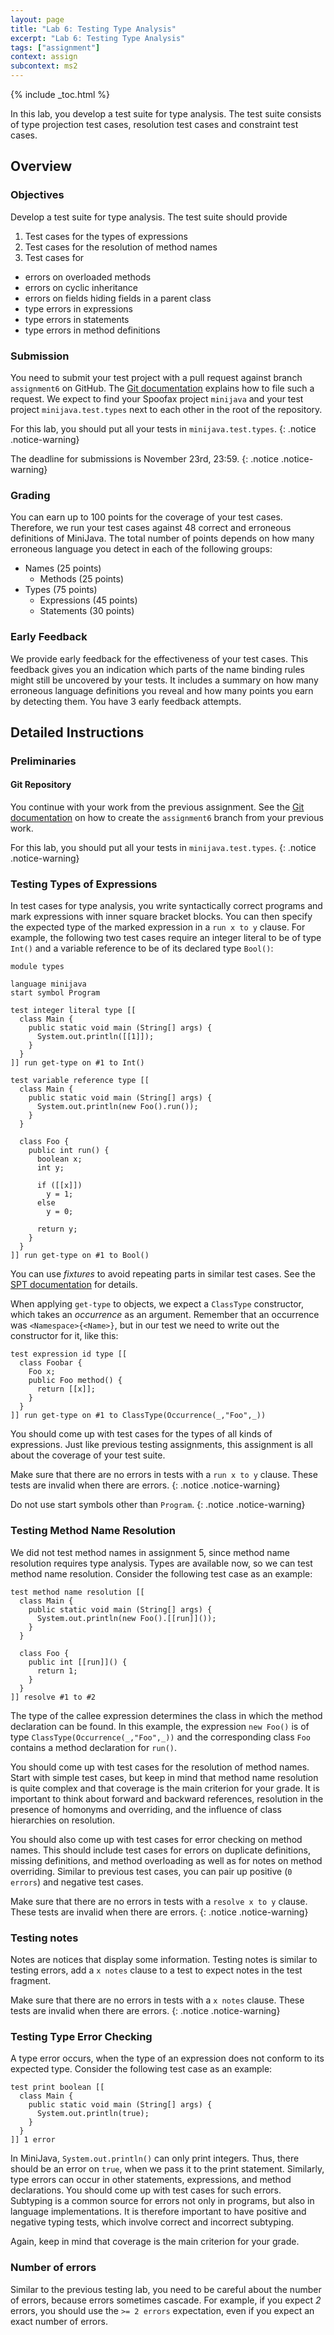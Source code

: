 ```yaml
---
layout: page
title: "Lab 6: Testing Type Analysis"
excerpt: "Lab 6: Testing Type Analysis"
tags: ["assignment"]
context: assign
subcontext: ms2
---
```


{% include _toc.html %}

In this lab, you develop a test suite for type analysis.
The test suite consists of type projection test cases, resolution test cases and constraint test cases.

## Overview

### Objectives

Develop a test suite for type analysis.
The test suite should provide

1. Test cases for the types of expressions
1. Test cases for the resolution of method names
2. Test cases for
  * errors on overloaded methods
  * errors on cyclic inheritance
  * errors on fields hiding fields in a parent class
  * type errors in expressions
  * type errors in statements
  * type errors in method definitions

### Submission

You need to submit your test project with a pull request against branch `assignment6` on GitHub.
The [Git documentation](/documentation/git.html#submitting-an-assignment) explains how to file such
a request.  We expect to find your Spoofax project `minijava` and your test project
`minijava.test.types` next to each other in the root of the repository.

For this lab, you should put all your tests in `minijava.test.types`.
{: .notice .notice-warning}

The deadline for submissions is November 23rd, 23:59.
{: .notice .notice-warning}

### Grading

You can earn up to 100 points for the coverage of your test cases. Therefore, we run your test cases
against 48 correct and erroneous definitions of MiniJava. The total number of points depends on how
many erroneous language you detect in each of the following groups:

- Names (25 points)
  - Methods (25 points)
- Types (75 points)
  - Expressions (45 points)
  - Statements (30 points)

### Early Feedback

We provide early feedback for the effectiveness of your test cases.
This feedback gives you an indication which parts of the name binding rules might still be uncovered by your tests.
It includes a summary on how many erroneous language definitions you reveal and how many points you earn by detecting them.
You have 3 early feedback attempts.

## Detailed Instructions

### Preliminaries

#### Git Repository

You continue with your work from the previous assignment.  See the
[Git documentation](/documentation/git.html#continue-from-previous-assignment) on how to create the
`assignment6` branch from your previous work.

For this lab, you should put all your tests in `minijava.test.types`.
{: .notice .notice-warning}

### Testing Types of Expressions

In test cases for type analysis,
 you write syntactically correct programs and
 mark expressions with inner square bracket blocks.
You can then specify the expected type of the marked expression in a `run x to y` clause.
For example, the following two test cases require an integer literal to be of type `Int()`
and a variable reference to be of its declared type `Bool()`:

```
module types

language minijava
start symbol Program

test integer literal type [[
  class Main {
    public static void main (String[] args) {
      System.out.println([[1]]);
    }
  }
]] run get-type on #1 to Int()

test variable reference type [[
  class Main {
    public static void main (String[] args) {
      System.out.println(new Foo().run());
    }
  }

  class Foo {
    public int run() {
      boolean x;
      int y;

      if ([[x]])
        y = 1;
      else
        y = 0;

      return y;
    }
  }
]] run get-type on #1 to Bool()
```

You can use _fixtures_ to avoid repeating parts in similar test cases. See the
[SPT documentation](http://metaborg.org/en/latest/source/langdev/meta/lang/spt.html#test-fixtures)
for details.

When applying `get-type` to objects, we expect a `ClassType` constructor, which takes an
*occurrence* as an argument. Remember that an occurrence was `<Namespace>{<Name>}`, but in our test
we need to write out the constructor for it, like this:

```
test expression id type [[
  class Foobar {
    Foo x;
    public Foo method() {
      return [[x]];
    }
  }
]] run get-type on #1 to ClassType(Occurrence(_,"Foo",_))
```

You should come up with test cases for the types of all kinds of expressions.  Just like previous
testing assignments, this assignment is all about the coverage of your test suite.

Make sure that there are no errors in tests with a `run x to y` clause. These tests are invalid when
there are errors.
{: .notice .notice-warning}

Do not use start symbols other than `Program`.
{: .notice .notice-warning}

### Testing Method Name Resolution

We did not test method names in assignment 5, since method name resolution requires type analysis.
Types are available now, so we can test method name resolution.
Consider the following test case as an example:

```
test method name resolution [[
  class Main {
    public static void main (String[] args) {
      System.out.println(new Foo().[[run]]());
    }
  }

  class Foo {
    public int [[run]]() {
      return 1;
    }
  }
]] resolve #1 to #2
```

The type of the callee expression determines the class in which the method declaration can be found.
In this example, the expression `new Foo()` is of type `ClassType(Occurrence(_,"Foo",_))` and
the corresponding class `Foo` contains a method declaration for `run()`.

You should come up with test cases for the resolution of method names.
Start with simple test cases, but keep in mind that method name resolution is quite complex
 and that coverage is the main criterion for your grade.
It is important to think about forward and backward references,
 resolution in the presence of homonyms and overriding,
 and the influence of class hierarchies on resolution.

You should also come up with test cases for error checking on method names.
This should include test cases for errors on duplicate definitions, missing definitions, and method overloading
 as well as for notes on method overriding.
Similar to previous test cases, you can pair up positive (`0 errors`) and negative test cases.

Make sure that there are no errors in tests with a `resolve x to y` clause. These tests are invalid when there are errors.
{: .notice .notice-warning}

### Testing notes

Notes are notices that display some information.
Testing notes is similar to testing errors, add a `x notes` clause to a test to expect notes in the test fragment.

Make sure that there are no errors in tests with a `x notes` clause. These tests are invalid when there are errors.
{: .notice .notice-warning}

### Testing Type Error Checking

A type error occurs, when the type of an expression does not conform to its expected type.
Consider the following test case as an example:

```
test print boolean [[
  class Main {
    public static void main (String[] args) {
      System.out.println(true);
    }
  }
]] 1 error
```

In MiniJava, `System.out.println()` can only print integers.
Thus, there should be an error on `true`, when we pass it to the print statement.
Similarly, type errors can occur in other statements, expressions, and method declarations.
You should come up with test cases for such errors.
Subtyping is a common source for errors not only in programs, but also in language implementations.
It is therefore important to have positive and negative typing tests, which involve correct and incorrect subtyping.

Again, keep in mind that coverage is the main criterion for your grade.

### Number of errors

Similar to the previous testing lab, you need to be careful about the number of errors, because
errors sometimes cascade. For example, if you expect *2* errors, you should use the `>= 2 errors`
expectation, even if you expect an exact number of errors.
